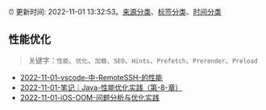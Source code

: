 :alarm_clock: 更新时间: 2022-11-01 13:32:53。[来源分类](../README.md)、[标签分类](../TAGS.md)、[时间分类](../TIMELINE.md)

## 性能优化


> 关键字：`性能`、`优化`、`加载`、`SEO`、`Hints`、`Prefetch`、`Prerender`、`Preload`



- [2022-11-01-vscode-中-RemoteSSH-的性能](https://www.v2ex.com/t/891889) 
- [2022-11-01-笔记｜Java-性能优化实践（第-8-章）](https://toutiao.io/k/kaxw11u) 
- [2022-11-01-iOS-OOM-问题分析与优化实践](https://toutiao.io/k/vxf1dza) 